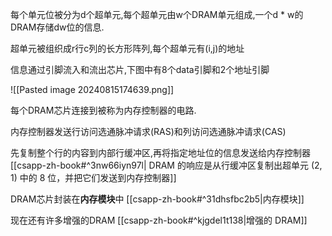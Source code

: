 每个单元位被分为d个超单元,每个超单元由w个DRAM单元组成,一个d * w的DRAM存储dw位的信息.

超单元被组织成r行c列的长方形阵列,每个超单元有(i,j)的地址

信息通过引脚流入和流出芯片,下图中有8个data引脚和2个地址引脚

![[Pasted image 20240815174639.png]]

每个DRAM芯片连接到被称为内存控制器的电路.

内存控制器发送行访问选通脉冲请求(RAS)和列访问选通脉冲请求(CAS)

先复制整个行的内容到内部行缓冲区,再将指定地址位的信息发送给内存控制器
[[csapp-zh-book#^3nw66iyn97l| DRAM 的响应是从行缓冲区复制出超单元 (2, 1) 中的 8 位，并把它们发送到内存控制器]]

DRAM芯片封装在**内存模块**中
[[csapp-zh-book#^31dhsfbc2b5|内存模块]]

现在还有许多增强的DRAM
[[csapp-zh-book#^kjgdel1t138|增强的 DRAM]]

